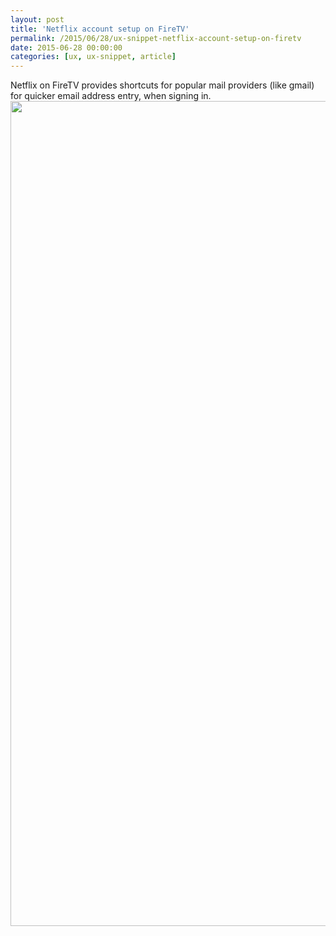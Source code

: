 ```yaml
---
layout: post
title: 'Netflix account setup on FireTV'
permalink: /2015/06/28/ux-snippet-netflix-account-setup-on-firetv
date: 2015-06-28 00:00:00
categories: [ux, ux-snippet, article]
---
```


Netflix on FireTV provides shortcuts for popular mail providers (like gmail) for quicker email address entry, when signing in.
<img
src="https://image.jimcdn.com/app/cms/image/transf/dimension=990x10000:format=jpg/path/se42d1516dcb4082b/image/id36ff461d7f1c09a/version/1435484463/image.jpg"
width="900"
height="1320"
/>
